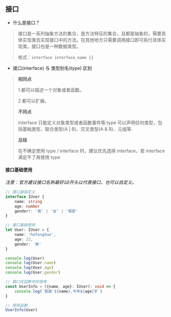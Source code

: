 ## 接口

- 什么是接口？

> 接口是一系列抽象方法的集合，是方法特征的集合，且都是抽象的，需要具体实现类去实现接口中的方法。在其他地方只需要调用接口即可执行具体实现类。接口也是一种数据类型。
>
> 格式：`interface interface_name {}`

- 接口(interface) 与 类型别名(type) 区别

> **相同点**
>
> 1.都可以描述一个对象或者函数。
>
> 2.都可以扩展。
>
> **不同点**
>
> interface 只能定义对象类型或者函数事件等;type 可以声明任何类型，包括基础类型、联合类型(A | B)、交叉类型(A & B)、元组等.
>
>**总结**
>
>在不确定使用 type / interface 时，建议优先选择 interface，若 interface 满足不了再使用 type

#### 接口基础使用

*注意：官方建议接口名称最好以I开头以代表接口，也可以自定义。*

```ts
// 接口基础定义
interface IUser {
    name: string
    age: number
    gender?: '男' | '女' | '保密'
}

// 接口基础使用
let User: IUser = {
    name: 'heTongXue',
    age: 22,
    gender: '男'
}

console.log(User)
console.log(User.name)
console.log(User.age)
console.log(User.gender)

// 接口在函数中的使用
const UserInfo = ({name, age}: IUser): void => {
    console.log(`我是'${name},今年${age}岁`)
}

// 使用函数
UserInfo(User)
```
